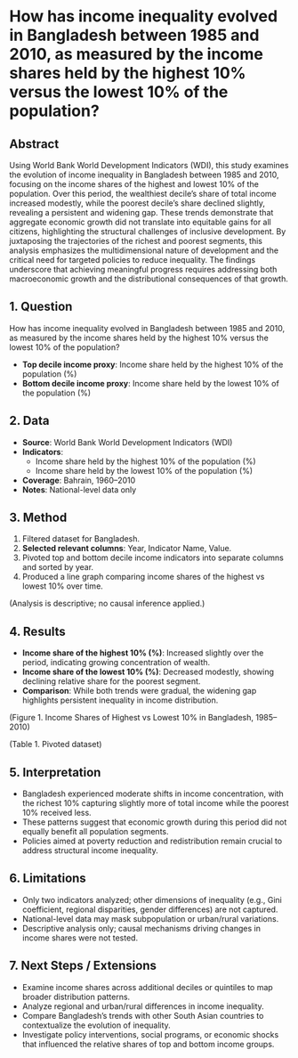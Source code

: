 # How has income inequality evolved in Bangladesh between 1985 and 2010, as measured by the income shares held by the highest 10% versus the lowest 10% of the population?

## Abstract

Using World Bank World Development Indicators (WDI), this study examines the evolution of income inequality in Bangladesh between 1985 and 2010, focusing on the income shares of the highest and lowest 10% of the population. Over this period, the wealthiest decile’s share of total income increased modestly, while the poorest decile’s share declined slightly, revealing a persistent and widening gap. These trends demonstrate that aggregate economic growth did not translate into equitable gains for all citizens, highlighting the structural challenges of inclusive development. By juxtaposing the trajectories of the richest and poorest segments, this analysis emphasizes the multidimensional nature of development and the critical need for targeted policies to reduce inequality. The findings underscore that achieving meaningful progress requires addressing both macroeconomic growth and the distributional consequences of that growth.

## 1. Question

How has income inequality evolved in Bangladesh between 1985 and 2010, as measured by the income shares held by the highest 10% versus the lowest 10% of the population?

- **Top decile income proxy**: Income share held by the highest 10% of the population (%)
- **Bottom decile income proxy**: Income share held by the lowest 10% of the population (%)

## 2. Data

- **Source**: World Bank World Development Indicators (WDI)
- **Indicators**:
  - Income share held by the highest 10% of the population (%)
  - Income share held by the lowest 10% of the population (%)
- **Coverage**: Bahrain, 1960–2010
- **Notes**: National-level data only

## 3. Method

1. Filtered dataset for Bangladesh.
2. **Selected relevant columns**: Year, Indicator Name, Value.
3. Pivoted top and bottom decile income indicators into separate columns and sorted by year.
4. Produced a line graph comparing income shares of the highest vs lowest 10% over time.

(Analysis is descriptive; no causal inference applied.)

## 4. Results

- **Income share of the highest 10% (%)**: Increased slightly over the period, indicating growing concentration of wealth.
- **Income share of the lowest 10% (%)**: Decreased modestly, showing declining relative share for the poorest segment.
- **Comparison**: While both trends were gradual, the widening gap highlights persistent inequality in income distribution.

(Figure 1. Income Shares of Highest vs Lowest 10% in Bangladesh, 1985–2010)

(Table 1. Pivoted dataset)

## 5. Interpretation

- Bangladesh experienced moderate shifts in income concentration, with the richest 10% capturing slightly more of total income while the poorest 10% received less.
- These patterns suggest that economic growth during this period did not equally benefit all population segments.
- Policies aimed at poverty reduction and redistribution remain crucial to address structural income inequality.

## 6. Limitations

- Only two indicators analyzed; other dimensions of inequality (e.g., Gini coefficient, regional disparities, gender differences) are not captured.
- National-level data may mask subpopulation or urban/rural variations.
- Descriptive analysis only; causal mechanisms driving changes in income shares were not tested.

## 7. Next Steps / Extensions

- Examine income shares across additional deciles or quintiles to map broader distribution patterns.
- Analyze regional and urban/rural differences in income inequality.
- Compare Bangladesh’s trends with other South Asian countries to contextualize the evolution of inequality.
- Investigate policy interventions, social programs, or economic shocks that influenced the relative shares of top and bottom income groups.
